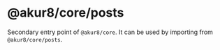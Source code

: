 # @akur8/core/posts

Secondary entry point of `@akur8/core`. It can be used by importing from `@akur8/core/posts`.
